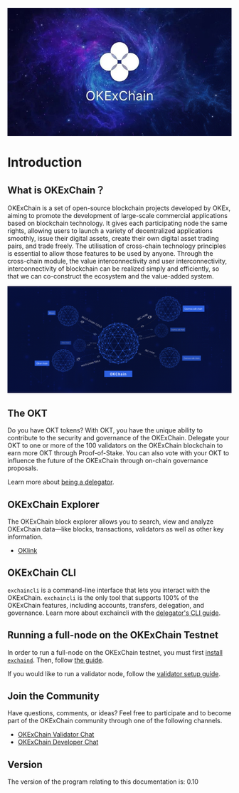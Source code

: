 
![Welcome to the OKExChain](./img/okexchain-image.jpg)

# Introduction

## What is OKExChain？

OKExChain is a set of open-source blockchain projects developed by OKEx, aiming to promote the development of large-scale commercial applications based on blockchain technology. It gives each participating node the same rights, allowing users to launch a variety of decentralized applications smoothly, issue their digital assets, create their own digital asset trading pairs, and trade freely. The utilisation of cross-chain technology principles is essential to allow those features to be used by anyone. Through the cross-chain module, the value interconnectivity and user interconnectivity, interconnectivity of blockchain can be realized simply and efficiently, so that we can co-construct the ecosystem and the value-added system.

![okexchain multi-chain](./img/multi-chain.jpg)


## The OKT

Do you have OKT tokens? With OKT, you have the unique ability to contribute to the security and governance of the OKExChain. Delegate your OKT to one or more of the 100 validators on the OKExChain blockchain to earn more OKT through Proof-of-Stake. You can also vote with your OKT to influence the future of the OKExChain through on-chain governance proposals.

Learn more about [being a delegator](./delegators/delegators-faq.html).



## OKExChain Explorer

The OKExChain block explorer allows you to search, view and analyze OKExChain data—like blocks, transactions, validators as well as other key information.

* [OKlink](https://www.oklink.com)


## OKExChain CLI

`exchaincli` is a command-line interface that lets you interact with the OKExChain. `exchaincli` is the only tool that supports 100% of the OKExChain features, including accounts, transfers, delegation, and governance. Learn more about exchaincli with the [delegator's CLI guide](./delegators/delegators-guide-cli.html).


## Running a full-node on the OKExChain Testnet

In order to run a full-node on the OKExChain testnet, you must first [install `exchaind`](./getting-start/install-okexchain.html). Then, follow [the guide](./getting-start/install-okexchain.html).

If you would like to run a validator node, follow the [validator setup guide](./validators/validators-guide-cli.html).

## Join the Community

Have questions, comments, or ideas? Feel free to participate and to become part of the OKExChain community through one of the following channels.

* [OKExChain Validator Chat](https://t.me/joinchat/HuUCNktBLftzEY1fZPStkw)
* [OKExChain Developer Chat](https://t.me/okchaintech)

## Version

The version of the program relating to this documentation is: 0.10


